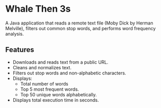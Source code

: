 # Whale Then 3s

A Java application that reads a remote text file (Moby Dick by Herman Melville), filters out common stop words, and performs word frequency analysis.

## Features

- Downloads and reads text from a public URL.
- Cleans and normalizes text.
- Filters out stop words and non-alphabetic characters.
- Displays:
  - Total number of words
  - Top 5 most frequent words.
  - Top 50 unique words alphabetically.
- Displays total execution time in seconds.
